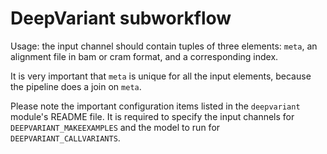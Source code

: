 # DeepVariant subworkflow

Usage: the input channel should contain tuples of three elements: `meta`, an alignment file in bam or
cram format, and a corresponding index.

It is very important that `meta` is unique for all the input elements, because the pipeline does a join on `meta`.

Please note the important configuration items listed in the `deepvariant` module's README file. It is required to specify the input channels for `DEEPVARIANT_MAKEEXAMPLES` and the model to run for `DEEPVARIANT_CALLVARIANTS`.


